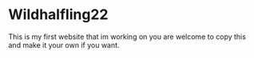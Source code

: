 # Wildhalfling22
This is my first website that im working on you are welcome to copy this and make it your own if you want.

